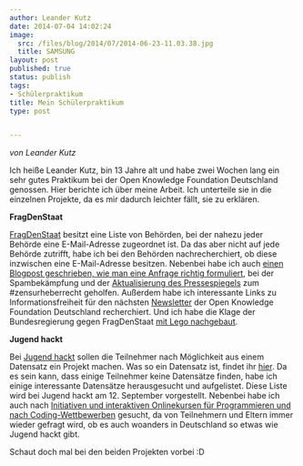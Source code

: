 ```yaml
---
author: Leander Kutz
date: 2014-07-04 14:02:24
image:
  src: /files/blog/2014/07/2014-06-23-11.03.38.jpg
  title: SAMSUNG
layout: post
published: true
status: publish
tags:
- Schülerpraktikum
title: Mein Schülerpraktikum
type: post


---
```


_von Leander Kutz_

Ich heiße Leander Kutz, bin 13 Jahre alt und habe zwei Wochen lang ein sehr gutes Praktikum bei der Open Knowledge Foundation Deutschland genossen. Hier berichte ich über meine Arbeit. Ich unterteile sie in die einzelnen Projekte, da es mir dadurch leichter fällt, sie zu erklären.

**FragDenStaat**

[FragDenStaat](https://fragdenstaat.de/) besitzt eine Liste von Behörden, bei der nahezu jeder Behörde eine E-Mail-Adresse zugeordnet ist. Da das aber nicht auf jede Behörde zutrifft, habe ich bei den Behörden nachrecherchiert, ob diese inzwischen eine E-Mail-Adresse besitzen. Nebenbei habe ich auch [einen Blogpost geschrieben, wie man eine Anfrage richtig formuliert](http://blog.fragdenstaat.de/post/90754208207/wie-stelle-ich-eine-richtige-anfrage), bei der Spambekämpfung und der [Aktualisierung des Pressespiegels](https://fragdenstaat.de/presse/2014-01-21-bmi-mahnt-fragdenstaat-ab/) zum #zensurheberrecht geholfen. Außerdem habe ich interessante Links zu Informationsfreiheit für den nächsten [Newsletter](/blog/2013/06/newsletter-mai-2013/) der Open Knowledge Foundation Deutschland recherchiert. Und ich habe die Klage der Bundesregierung gegen FragDenStaat [mit Lego nachgebaut](http://blog.fragdenstaat.de/post/90754568527/zensurheberrecht-die-klage-der-bundesregierung).

**Jugend hackt**

Bei [Jugend hackt](http://www.jugendhackt.de) sollen die Teilnehmer nach Möglichkeit aus einem Datensatz ein Projekt machen. Was so ein Datensatz ist, findet ihr [hier](/themen/offene-daten/). Da es sein kann, dass einige Teilnehmer keine Datensätze finden, habe ich einige interessante Datensätze herausgesucht und aufgelistet. Diese Liste wird bei Jugend hackt am 12. September vorgestellt. Nebenbei habe ich auch nach [Initiativen und interaktiven Onlinekursen für Programmieren und nach Coding-Wettbewerben](https://docs.google.com/spreadsheet/ccc?key=0AoYyUPSETvnvdGNlWDRQd2JnYmF0eUFLYXVodmFLY3c&usp=drive_web#gid=2) gesucht, da von Teilnehmern und Eltern immer wieder gefragt wird, ob es auch woanders in Deutschland so etwas wie Jugend hackt gibt.

Schaut doch mal bei den beiden Projekten vorbei :D